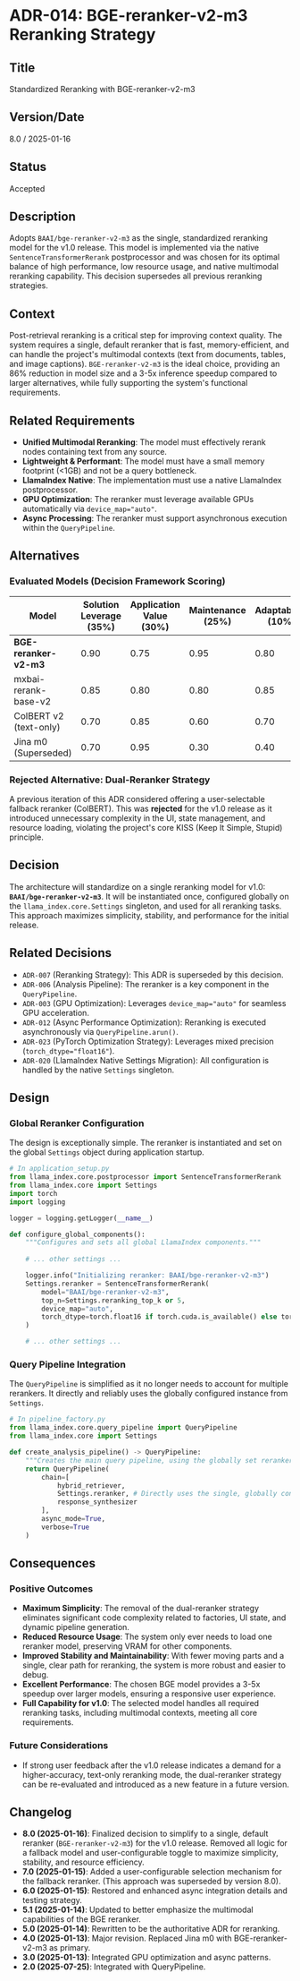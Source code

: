 # ADR-014: BGE-reranker-v2-m3 Reranking Strategy

## Title

Standardized Reranking with BGE-reranker-v2-m3

## Version/Date

8.0 / 2025-01-16

## Status

Accepted

## Description

Adopts `BAAI/bge-reranker-v2-m3` as the single, standardized reranking model for the v1.0 release. This model is implemented via the native `SentenceTransformerRerank` postprocessor and was chosen for its optimal balance of high performance, low resource usage, and native multimodal reranking capability. This decision supersedes all previous reranking strategies.

## Context

Post-retrieval reranking is a critical step for improving context quality. The system requires a single, default reranker that is fast, memory-efficient, and can handle the project's multimodal contexts (text from documents, tables, and image captions). `BGE-reranker-v2-m3` is the ideal choice, providing an 86% reduction in model size and a 3-5x inference speedup compared to larger alternatives, while fully supporting the system's functional requirements.

## Related Requirements

- **Unified Multimodal Reranking**: The model must effectively rerank nodes containing text from any source.
- **Lightweight & Performant**: The model must have a small memory footprint (<1GB) and not be a query bottleneck.
- **LlamaIndex Native**: The implementation must use a native LlamaIndex postprocessor.
- **GPU Optimization**: The reranker must leverage available GPUs automatically via `device_map="auto"`.
- **Async Processing**: The reranker must support asynchronous execution within the `QueryPipeline`.

## Alternatives

### Evaluated Models (Decision Framework Scoring)

| Model                  | Solution Leverage (35%) | Application Value (30%) | Maintenance (25%) | Adaptability (10%) | Total Score | Decision      |
| ---------------------- | ----------------------- | ----------------------- | ----------------- | ------------------ | ----------- | ------------- |
| **BGE-reranker-v2-m3** | 0.90                    | 0.75                    | 0.95              | 0.80               | **0.8625**  | ✅ **Selected** |
| mxbai-rerank-base-v2   | 0.85                    | 0.80                    | 0.80              | 0.85               | 0.8225      | Secondary     |
| ColBERT v2 (text-only) | 0.70                    | 0.85                    | 0.60              | 0.70               | 0.7425      | Text fallback |
| Jina m0 (Superseded)   | 0.70                    | 0.95                    | 0.30              | 0.40               | 0.6175      | Rejected      |

### Rejected Alternative: Dual-Reranker Strategy

A previous iteration of this ADR considered offering a user-selectable fallback reranker (ColBERT). This was **rejected** for the v1.0 release as it introduced unnecessary complexity in the UI, state management, and resource loading, violating the project's core KISS (Keep It Simple, Stupid) principle.

## Decision

The architecture will standardize on a single reranking model for v1.0: **`BAAI/bge-reranker-v2-m3`**. It will be instantiated once, configured globally on the `llama_index.core.Settings` singleton, and used for all reranking tasks. This approach maximizes simplicity, stability, and performance for the initial release.

## Related Decisions

- `ADR-007` (Reranking Strategy): This ADR is superseded by this decision.
- `ADR-006` (Analysis Pipeline): The reranker is a key component in the `QueryPipeline`.
- `ADR-003` (GPU Optimization): Leverages `device_map="auto"` for seamless GPU acceleration.
- `ADR-012` (Async Performance Optimization): Reranking is executed asynchronously via `QueryPipeline.arun()`.
- `ADR-023` (PyTorch Optimization Strategy): Leverages mixed precision (`torch_dtype="float16"`).
- `ADR-020` (LlamaIndex Native Settings Migration): All configuration is handled by the native `Settings` singleton.

## Design

### Global Reranker Configuration

The design is exceptionally simple. The reranker is instantiated and set on the global `Settings` object during application startup.

```python
# In application_setup.py
from llama_index.core.postprocessor import SentenceTransformerRerank
from llama_index.core import Settings
import torch
import logging

logger = logging.getLogger(__name__)

def configure_global_components():
    """Configures and sets all global LlamaIndex components."""
    
    # ... other settings ...

    logger.info("Initializing reranker: BAAI/bge-reranker-v2-m3")
    Settings.reranker = SentenceTransformerRerank(
        model="BAAI/bge-reranker-v2-m3",
        top_n=Settings.reranking_top_k or 5,
        device_map="auto",
        torch_dtype=torch.float16 if torch.cuda.is_available() else torch.float32
    )

    # ... other settings ...
```

### Query Pipeline Integration

The `QueryPipeline` is simplified as it no longer needs to account for multiple rerankers. It directly and reliably uses the globally configured instance from `Settings`.

```python
# In pipeline_factory.py
from llama_index.core.query_pipeline import QueryPipeline
from llama_index.core import Settings

def create_analysis_pipeline() -> QueryPipeline:
    """Creates the main query pipeline, using the globally set reranker."""
    return QueryPipeline(
        chain=[
            hybrid_retriever,
            Settings.reranker, # Directly uses the single, globally configured reranker
            response_synthesizer
        ],
        async_mode=True,
        verbose=True
    )
```

## Consequences

### Positive Outcomes

- **Maximum Simplicity**: The removal of the dual-reranker strategy eliminates significant code complexity related to factories, UI state, and dynamic pipeline generation.
- **Reduced Resource Usage**: The system only ever needs to load one reranker model, preserving VRAM for other components.
- **Improved Stability and Maintainability**: With fewer moving parts and a single, clear path for reranking, the system is more robust and easier to debug.
- **Excellent Performance**: The chosen BGE model provides a 3-5x speedup over larger models, ensuring a responsive user experience.
- **Full Capability for v1.0**: The selected model handles all required reranking tasks, including multimodal contexts, meeting all core requirements.

### Future Considerations

- If strong user feedback after the v1.0 release indicates a demand for a higher-accuracy, text-only reranking mode, the dual-reranker strategy can be re-evaluated and introduced as a new feature in a future version.

## Changelog

- **8.0 (2025-01-16)**: Finalized decision to simplify to a single, default reranker (`BGE-reranker-v2-m3`) for the v1.0 release. Removed all logic for a fallback model and user-configurable toggle to maximize simplicity, stability, and resource efficiency.
- **7.0 (2025-01-15)**: Added a user-configurable selection mechanism for the fallback reranker. (This approach was superseded by version 8.0).
- **6.0 (2025-01-15)**: Restored and enhanced async integration details and testing strategy.
- **5.1 (2025-01-14)**: Updated to better emphasize the multimodal capabilities of the BGE reranker.
- **5.0 (2025-01-14)**: Rewritten to be the authoritative ADR for reranking.
- **4.0 (2025-01-13)**: Major revision. Replaced Jina m0 with BGE-reranker-v2-m3 as primary.
- **3.0 (2025-01-13)**: Integrated GPU optimization and async patterns.
- **2.0 (2025-07-25)**: Integrated with QueryPipeline.
